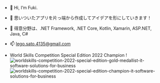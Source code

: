 - 👋 Hi, I’m Fuki.
- 👀 思いついたアプリを片っ端から作成してアイデアを形にしていきます！
- 🌱 得意分野は、.NET Framework, .NET Core, Kotlin, Xamarin, ASP.NET, Java, C#
- 📫 lego.sato.4135@gmail.com

- World Skills Competition Special Edition 2022 Champion !
 ![worldskills-competition-2022-special-edition-gold-medallist-it-software-solutions-for-business](https://user-images.githubusercontent.com/106070646/196856917-92dc26d2-373b-46fe-81d2-98c57e73d417.png)
 ![worldskills-competition-2022-special-edition-champion-it-software-solutions-for-business](https://user-images.githubusercontent.com/106070646/196856942-c81b7e78-c8ae-4a1a-80c6-d013ac89dd64.png)

